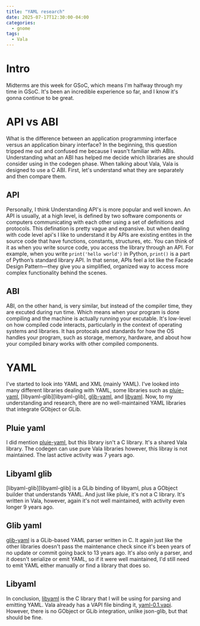 ```yaml
---
title: "YAML research"
date: 2025-07-17T12:30:00-04:00
categories:
  - gnome
tags:
  - Vala
---
```


# Intro

Midterms are this week for GSoC, which means I'm halfway through my time in GSoC. It's been an incredible experience so far, and I know it's gonna continue to be great.

# API vs ABI

What is the difference between an application programming interface versus an application binary interface? In the beginning, this question tripped me out and confused me because I wasn't familiar with ABIs. Understanding what an ABI has helped me decide which libraries are should consider using in the codegen phase. When talking about Vala, Vala is designed to use a C ABI. First, let's understand what they are separately and then compare them.

## API

Personally, I think Understanding API's is more popular and well known. An API is usually, at a high level, is defined by two software components or computers communicating with each other using a set of definitions and protocols. This defination is pretty vague and expansive. but when dealing with code level api's I like to understand it by APIs are existing entites in the source code that have functions, constants, structures, etc. You can think of it as when you write source code, you access the library through an API. For example, when you write ```print('hello world')``` in Python, ```print()``` is a part of Python’s standard library API. In that sense, APIs feel a lot like the Facade Design Pattern—they give you a simplified, organized way to access more complex functionality behind the scenes.

## ABI

ABI, on the other hand, is very similar, but instead of the compiler time, they are excuted during run time. Which means when your program is done compiling and the machine is actually running your excutable. It's low-level on how compiled code interacts, particularly in the context of operating systems and libraries. It has protocals and standards for how the OS handles your program, such as storage, memory, hardware, and about how your compiled binary works with other compiled components. 


# YAML

I've started to look into YAML and XML (mainly YAML). I've looked into many different libraries dealing with YAML, some libraries such as [pluie-yaml][pluie-yaml], [libyaml-glib][libyaml-glib], [glib-yaml][glib-yaml], and [libyaml][libyaml]. Now, to my understanding and research, there are no well-maintained YAML libraries that integrate GObject or GLib.

## Pluie yaml

I did mention [pluie-yaml][pluie-yaml], but this library isn't a C library. It's a shared Vala library. The codegen can use pure Vala libraries however, this libray is not maintained. The last active activity was 7 years ago.

## Libyaml glib 

[libyaml-glib][libyaml-glib] is a GLib binding of libyaml, plus a GObject builder that understands YAML. And just like pluie, it's not a C library. It's written in Vala, however, again it's not well maintained, with activity even longer 9 years ago.

## Glib yaml

[glib-yaml][glib-yaml] is a GLib-based YAML parser written in C. It again just like the other libraries doesn't pass the maintenance check since it's been years of no update or commit going back to 13 years ago. It's also only a parser, and it doesn't serialize or emit YAML, so if it were well maintained, I'd still need to emit YAML either manually or find a library that does so. 

## Libyaml

In conclusion, [libyaml][libyaml] is the C library that I will be using for parsing and emitting YAML. Vala already has a VAPI file binding it, [yaml-0.1.vapi][yaml-0.1.vapi]. However, there is no GObject or GLib integration, unlike json-glib, but that should be fine.


[.vapi]: https://gitlab.gnome.org/GNOME/vala/-/tree/main/vapi?ref_type=heads
[json-glib]: https://gitlab.gnome.org/GNOME/json-glib/-/tree/main?ref_type=heads
[pluie-yaml]: https://github.com/pluie-org/lib-yaml
[yaml-glib]: https://github.com/rainwoodman/libyaml-glib
[libyaml]: https://github.com/yaml/libyaml/tree/master
[glib-yaml]: https://github.com/jimmuhk/glib-yaml
[yaml-0.1.vapi]: https://gitlab.gnome.org/GNOME/vala-extra-vapis/-/blob/master/yaml-0.1.vapi?ref_type=heads
